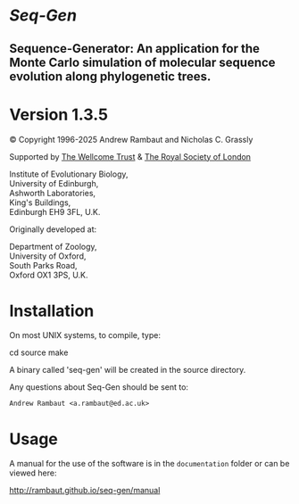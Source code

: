 # _Seq-Gen_

## Sequence-Generator: An application for the Monte Carlo simulation of molecular sequence evolution along phylogenetic trees.  
Version 1.3.5
=========

© Copyright 1996-2025 Andrew Rambaut and Nicholas C. Grassly

Supported by [The Wellcome Trust](http://wellcome.org) & [The Royal Society of London](http://www.royalsoc.ac.uk/)

Institute of Evolutionary Biology,  
University of Edinburgh,  
Ashworth Laboratories,  
King's Buildings,  
Edinburgh EH9 3FL, U.K.

Originally developed at:

Department of Zoology,  
University of Oxford,  
South Parks Road,  
Oxford OX1 3PS, U.K.

# Installation

On most UNIX systems, to compile, type:

cd source
make

A binary called 'seq-gen' will be created in the source directory.

Any questions about Seq-Gen should be sent to:

	Andrew Rambaut <a.rambaut@ed.ac.uk>

# Usage

A manual for the use of the software is in the `documentation` folder or can be viewed here:

http://rambaut.github.io/seq-gen/manual
